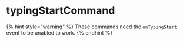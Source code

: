 # typingStartCommand

{% hint style="warning" %}
These commands need the [`onTypingStart`](../guides/client-events.md) event to be anabled to work.
{% endhint %}

